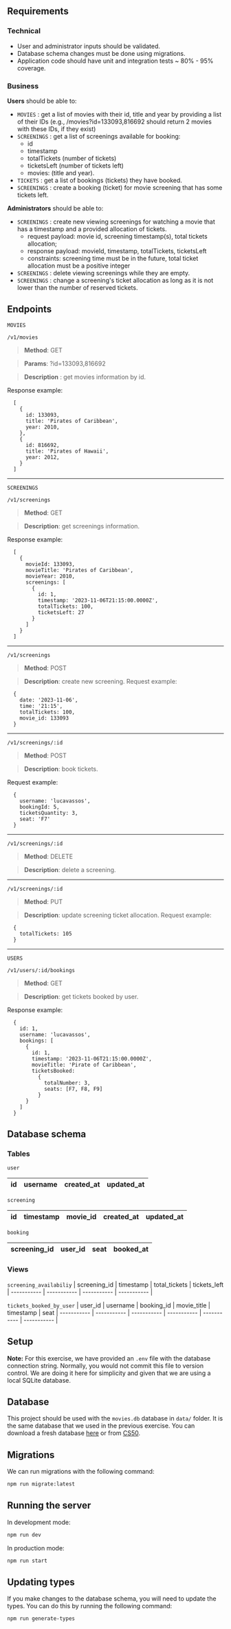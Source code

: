 ## Requirements

### Technical

- User and administrator inputs should be validated.
- Database schema changes must be done using migrations.
- Application code should have unit and integration tests ~ 80% - 95% coverage.

### Business

**Users** should be able to:

- `MOVIES` : get a list of movies with their id, title and year by providing a list of their IDs (e.g., /movies?id=133093,816692 should return 2 movies with these IDs, if they exist)
- `SCREENINGS` : get a list of screenings available for booking:
  - id
  - timestamp
  - totalTickets (number of tickets)
  - ticketsLeft (number of tickets left)
  - movies: (title and year).
- `TICKETS` : get a list of bookings (tickets) they have booked.
- `SCREENINGS` : create a booking (ticket) for movie screening that has some tickets left.

**Administrators** should be able to:

- `SCREENINGS` : create new viewing screenings for watching a movie that has a timestamp and a provided allocation of tickets.
  - request payload: movie id, screening timestamp(s), total tickets allocation;
  - response payload: movieId, timestamp, totalTickets, ticketsLeft
  - constraints: screening time must be in the future, total ticket allocation must be a positive integer
- `SCREENINGS` : delete viewing screenings while they are empty.
- `SCREENINGS` : change a screening's ticket allocation as long as it is not lower than the number of reserved tickets.

## Endpoints

`MOVIES`

```
/v1/movies
```
> **Method**: GET

> **Params**: ?id=133093,816692

> **Description** : get movies information by id.

Response example:

```
  [
    {
      id: 133093,
      title: 'Pirates of Caribbean',
      year: 2010,
    },
    {
      id: 816692,
      title: 'Pirates of Hawaii',
      year: 2012,
    }
  ]
```
---
`SCREENINGS`

```
/v1/screenings
```

> **Method**: GET

> **Description**: get screenings information.

Response example:
```
  [
    {
      movieId: 133093,
      movieTitle: 'Pirates of Caribbean',
      movieYear: 2010,
      screenings: [
        {
          id: 1,
          timestamp: '2023-11-06T21:15:00.0000Z',
          totalTickets: 100,
          ticketsLeft: 27
        }
      ]
    }
  ]
```
---
```
/v1/screenings
```
> **Method**: POST

> **Description**: create new screening.
Request example:
```
  {
    date: '2023-11-06',
    time: '21:15',
    totalTickets: 100,
    movie_id: 133093
  }

```
---
```
/v1/screenings/:id
```
> **Method**: POST

> **Description**: book tickets.

Request example:
```
  {
    username: 'lucavassos',
    bookingId: 5,
    ticketsQuantity: 3,
    seat: 'F7'
  }

```
---
```
/v1/screenings/:id
```
> **Method**: DELETE

> **Description**: delete a screening.
---
```
/v1/screenings/:id
```
> **Method**: PUT

> **Description**: update screening ticket allocation.
Request example:

```
  {
    totalTickets: 105
  }

```
---
`USERS`

```
/v1/users/:id/bookings
```

> **Method**: GET

> **Description**: get tickets booked by user.

Response example:

```
  {
    id: 1,
    username: 'lucavassos',
    bookings: [
      {
        id: 1,
        timestamp: '2023-11-06T21:15:00.0000Z',
        movieTitle: 'Pirate of Caribbean',
        ticketsBooked:
          {
            totalNumber: 3,
            seats: [F7, F8, F9]
          }
      }
    ]
  }

```

## Database schema

### Tables

`user`

| id | username | created_at | updated_at
| ----------- | ----------- | ----------- | ----------- |


`screening`

| id | timestamp | movie_id | created_at | updated_at
| ----------- | ----------- | ----------- | ----------- | ----------- |

`booking`

| screening_id | user_id | seat | booked_at
| ----------- | ----------- | ----------- | ----------- |

### Views

`screening_availabiliy`
| screening_id | timestamp | total_tickets | tickets_left
| ----------- | ----------- | ----------- | ----------- |

`tickets_booked_by_user`
| user_id | username | booking_id | movie_title | timestamp | seat
| ----------- | ----------- | ----------- | ----------- | ----------- | ----------- |


## Setup

**Note:** For this exercise, we have provided an `.env` file with the database connection string. Normally, you would not commit this file to version control. We are doing it here for simplicity and given that we are using a local SQLite database.

## Database

This project should be used with the `movies.db` database in `data/` folder. It is the same database that we used in the previous exercise. You can download a fresh database [here](https://cdn.cs50.net/2022/fall/psets/7/movies.zip) or from [CS50](https://cs50.harvard.edu/x/2023/psets/7/movies/).

## Migrations

We can run migrations with the following command:

```bash
npm run migrate:latest
```

## Running the server

In development mode:

```bash
npm run dev
```

In production mode:

```bash
npm run start
```

## Updating types

If you make changes to the database schema, you will need to update the types. You can do this by running the following command:

```bash
npm run generate-types
```

